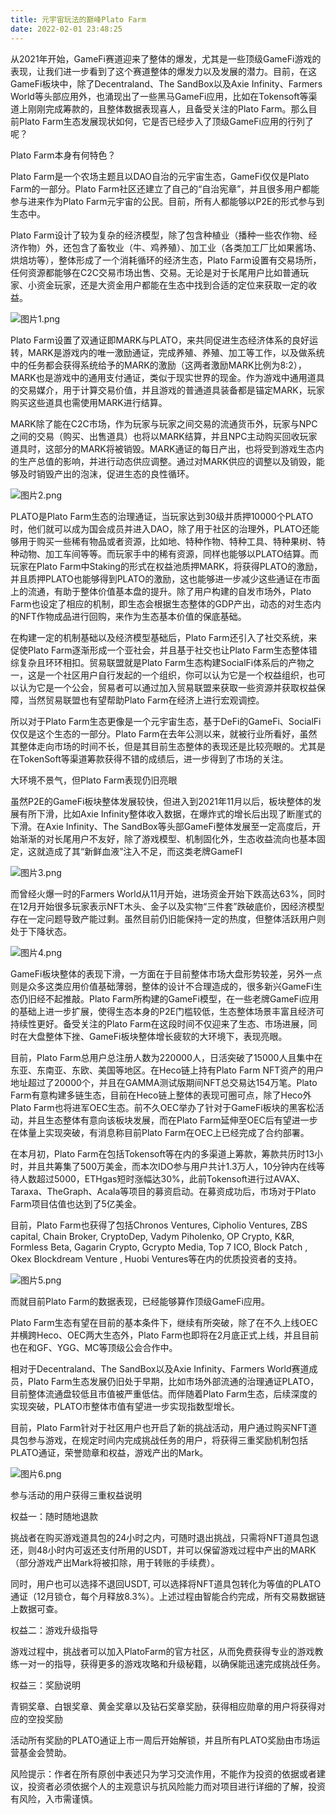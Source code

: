 ```yaml
---
title: 元宇宙玩法的巅峰Plato Farm
date: 2022-02-01 23:48:25
---
```

从2021年开始，GameFi赛道迎来了整体的爆发，尤其是一些顶级GameFi游戏的表现，让我们进一步看到了这个赛道整体的爆发力以及发展的潜力。目前，在这GameFi板块中，除了Decentraland、The SandBox以及Axie Infinity、Farmers World等头部应用外，也涌现出了一些黑马GameFi应用，比如在Tokensoft等渠道上刚刚完成筹款的，且整体数据表现喜人，且备受关注的Plato Farm。那么目前Plato Farm生态发展现状如何，它是否已经步入了顶级GameFi应用的行列了呢？



Plato Farm本身有何特色？



Plato Farm是一个农场主题且以DAO自治的元宇宙生态，GameFi仅仅是Plato Farm的一部分。Plato Farm社区还建立了自己的“自治宪章”，并且很多用户都能参与进来作为Plato Farm元宇宙的公民。目前，所有人都能够以P2E的形式参与到生态中。



Plato Farm设计了较为复杂的经济模型，除了包含种植业（播种一些农作物、经济作物）外，还包含了畜牧业（牛、鸡养殖）、加工业（各类加工厂比如果酱场、烘焙坊等），整体形成了一个消耗循环的经济生态，Plato Farm设置有交易场所，任何资源都能够在C2C交易市场出售、交易。无论是对于长尾用户比如普通玩家、小资金玩家，还是大资金用户都能在生态中找到合适的定位来获取一定的收益。




![图片1.png](https://smartsignature-img.oss-cn-hongkong.aliyuncs.com/article/2022/02/01/2be02bb4ebc17272bdf5f2f895b61e09.png)

        
        



Plato Farm设置了双通证即MARK与PLATO，来共同促进生态经济体系的良好运转，MARK是游戏内的唯一激励通证，完成养殖、养殖、加工等工作，以及做系统中的任务都会获得系统给予的MARK的激励（这两者激励MARK比例为8:2），MARK也是游戏中的通用支付通证，类似于现实世界的现金。作为游戏中通用道具的交易媒介，用于计算交易价值，并且游戏的普通道具装备都是锚定MARK，玩家购买这些道具也需使用MARK进行结算。



MARK除了能在C2C市场，作为玩家与玩家之间交易的流通货币外，玩家与NPC之间的交易（购买、出售道具）也将以MARK结算，并且NPC主动购买回收玩家道具时，这部分的MARK将被销毁。MARK通证的每日产出，也将受到游戏生态内的生产总值的影响，并进行动态供应调整。通过对MARK供应的调整以及销毁，能够及时销毁产出的泡沫，促进生态的良性循环。




![图片2.png](https://smartsignature-img.oss-cn-hongkong.aliyuncs.com/article/2022/02/01/6e6d8928e7f417a996bd1ce694a5b2c6.png)

        
        



PLATO是Plato Farm生态的治理通证，当玩家达到30级并质押10000个PLATO时，他们就可以成为国会成员并进入DAO，除了用于社区的治理外，PLATO还能够用于购买一些稀有物品或者资源，比如地、特种作物、特种工具、特种果树、特种动物、加工车间等等。而玩家手中的稀有资源，同样也能够以PLATO结算。而玩家在Plato Farm中Staking的形式在权益池质押MARK，将获得PLATO的激励，并且质押PLATO也能够得到PLATO的激励，这也能够进一步减少这些通证在市面上的流通，有助于整体价值基本盘的提升。除了用户构建的自发市场外，Plato Farm也设定了相应的机制，即生态会根据生态整体的GDP产出，动态的对生态内的NFT作物成品进行回购，来作为生态基本价值的保底基础。



在构建一定的机制基础以及经济模型基础后，Plato Farm还引入了社交系统，来促使Plato Farm逐渐形成一个亚社会，并且基于社交也让Plato Farm生态整体错综复杂且环环相扣。贸易联盟就是Plato Farm生态构建SocialFi体系后的产物之一，这是一个社区用户自行发起的一个组织，你可以认为它是一个权益组织，也可以认为它是一个公会，贸易者可以通过加入贸易联盟来获取一些资源并获取权益保障，当然贸易联盟也有望帮助Plato Farm在经济上进行宏观调控。



所以对于Plato Farm生态更像是一个元宇宙生态，基于DeFi的GameFi、SocialFi仅仅是这个生态的一部分。Plato Farm在去年公测以来，就被行业所看好，虽然其整体走向市场的时间不长，但是其目前生态整体的表现还是比较亮眼的。尤其是在TokenSoft等渠道筹款获得不错的成绩后，进一步得到了市场的关注。



大环境不景气，但Plato Farm表现仍旧亮眼



虽然P2E的GameFi板块整体发展较快，但进入到2021年11月以后，板块整体的发展有所下滑，比如Axie Infinity整体收入数据，在爆炸式的增长后出现了断崖式的下滑。在Axie Infinity、The SandBox等头部GameFi整体发展至一定高度后，开始渐渐的对长尾用户不友好，除了游戏模型、机制固化外，生态收益流向也基本固定，这就造成了其“新鲜血液”注入不足，而这类老牌GameFI




![图片3.png](https://smartsignature-img.oss-cn-hongkong.aliyuncs.com/article/2022/02/01/cae48fc5f0286e5ed579a13eea33de41.png)

        
        

而曾经火爆一时的Farmers World从11月开始，进场资金开始下跌高达63%，同时在12月开始很多玩家表示NFT木头、金子以及实物“三件套”跌破底价，因经济模型存在一定问题导致产能过剩。虽然目前仍旧能保持一定的热度，但整体活跃用户则处于下降状态。




![图片4.png](https://smartsignature-img.oss-cn-hongkong.aliyuncs.com/article/2022/02/01/39127c79c8462379fb77326634dca24b.png)

        
        

GameFi板块整体的表现下滑，一方面在于目前整体市场大盘形势较差，另外一点则是众多这类应用价值基础薄弱，整体的设计不合理造成的，很多新兴GameFi生态仍旧经不起推敲。Plato Farm所构建的GameFi模型，在一些老牌GameFi应用的基础上进一步扩展，使得生态本身的P2E门槛较低，生态整体场景丰富且经济可持续性更好。备受关注的Plato Farm在这段时间不仅迎来了生态、市场进展，同时在大盘整体下挫、GameFi板块整体增长疲软的大环境下，表现亮眼。



目前，Plato Farm总用户总注册人数为220000人，日活突破了15000人且集中在东亚、东南亚、东欧、美国等地区。在Heco链上持有Plato Farm NFT资产的用户地址超过了20000个，并且在GAMMA测试版期间NFT总交易达154万笔。Plato Farm有意构建多链生态，目前在Heco链上整体的表现可圈可点，除了Heco外Plato Farm也将进军OEC生态。前不久OEC举办了针对于GameFi板块的黑客松活动，并且生态整体有意向该板块发展，而在Plato Farm延伸至OEC后有望进一步在体量上实现突破，有消息称目前Plato Farm在OEC上已经完成了合约部署。



在本月初，Plato Farm在包括Tokensoft等在内的多渠道上筹款，筹款共历时13小时，并且共筹集了500万美金，而本次IDO参与用户共计1.3万人，10分钟内在线等待人数超过5000，ETHgas短时涨幅达30%，此前Tokensoft进行过AVAX、Taraxa、TheGraph、Acala等项目的募资启动。在募资成功后，市场对于Plato Farm项目估值也达到了5亿美金。



目前，Plato Farm也获得了包括Chronos Ventures, Cipholio Ventures, ZBS capital, Chain Broker, CryptoDep, Vadym Piholenko, OP Crypto, K&R, Formless Beta, Gagarin Crypto, Gcrypto Media, Top 7 ICO, Block Patch , Okex Blockdream Venture , Huobi Ventures等在内的优质投资者的支持。




        
![图片5.png](https://smartsignature-img.oss-cn-hongkong.aliyuncs.com/article/2022/02/01/74dc61926732f14a7d9c80296a0e869b.png)

        



而就目前Plato Farm的数据表现，已经能够算作顶级GameFi应用。



Plato Farm生态有望在目前的基本条件下，继续有所突破，除了在不久上线OEC并横跨Heco、OEC两大生态外，Plato Farm也即将在2月底正式上线，并且目前也在和GF、YGG、MC等顶级公会合作中。



相对于Decentraland、The SandBox以及Axie Infinity、Farmers World赛道成员，Plato Farm生态发展仍旧处于早期，比如市场外部流通的治理通证PLATO，目前整体流通盘较低且市值被严重低估。而伴随着Plato Farm生态，后续深度的实现突破，PLATO市整体市值有望进一步实现指数型增长。



目前，Plato Farm针对于社区用户也开启了新的挑战活动，用户通过购买NFT道具包参与游戏，在规定时间内完成挑战任务的用户，将获得三重奖励机制包括PLATO通证，荣誉勋章和权益，游戏产出的Mark。




        
![图片6.png](https://smartsignature-img.oss-cn-hongkong.aliyuncs.com/article/2022/02/01/82964d5cdf5be96555f98ed4f8b96aa3.png)

        



参与活动的用户获得三重权益说明



权益一：随时随地退款

挑战者在购买游戏道具包的24小时之内，可随时退出挑战，只需将NFT道具包退还，则48小时内可返还支付所用的USDT，并可以保留游戏过程中产出的MARK（部分游戏产出Mark将被扣除，用于转账的手续费）。



同时，用户也可以选择不退回USDT, 可以选择将NFT道具包转化为等值的PLATO通证（12月锁仓，每个月释放8.3%）。上述过程由智能合约完成，所有交易数据链上数据可查。



权益二：游戏升级指导

游戏过程中，挑战者可以加入PlatoFarm的官方社区，从而免费获得专业的游戏教练一对一的指导，获得更多的游戏攻略和升级秘籍，以确保能迅速完成挑战任务。



权益三：奖励说明

青铜奖章、白银奖章、黄金奖章以及钻石奖章奖励，获得相应勋章的用户将获得对应的空投奖励



活动所有奖励的PLATO通证上市一周后开始解锁，并且所有PLATO奖励由市场运营基金会赞助。



风险提示：作者在所有原创中表述只为学习交流作用，不能作为投资的依据或者建议，投资者必须依据个人的主观意识与抗风险能力而对项目进行详细的了解，投资有风险，入市需谨慎。    